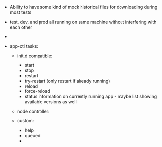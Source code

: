 



- Ability to have some kind of mock historical files for downloading during most tests
- test, dev, and prod all running on same machine without interfering with each other
- 

- app-ctl tasks:
  - init.d compatible:
    - start
    - stop
    - restart
    - try-restart (only restart if already running)
    - reload
    - force-reload
    - status       information on currently running app - maybe list showing available versions as well

  - node controller:

  - custom:
    - help
    - queued
    - 

